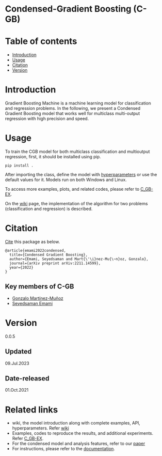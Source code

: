 # Condensed-Gradient Boosting (C-GB)


# Table of contents

* [Introduction](#Introduction)
* [Usage](#Usage)
* [Citation](#Citation)
* [Version](#Version)

# Introduction

Gradient Boosting Machine is a machine learning model for classification and regression problems. In the following, we present a Condensed Gradient Boosting model that works well for multiclass multi-output regression with high precision and speed.


# Usage

To train the CGB model for both multiclass classification and multioutput regression, first, it should be installed using pip.

`pip install .`

After importing the class, define the model with [hyperparameters](https://github.com/samanemami/C-GB/blob/main/docs/parameters.rst) or use the default values for it.
Models run on both Windows and Linux.

To access more examples, plots, and related codes, please refer to [C_GB-EX](https://github.com/samanemami/C_GB-EX).

On the [wiki](https://github.com/GAA-UAM/C-GB/wiki) page, the implementation of the algorithm for two problems (classification and regression) is described.

# Citation

[Cite](CITATION.cff) this package as below.

```log
@article{emami2022condensed,
  title={Condensed Gradient Boosting},
  author={Emami, Seyedsaman and Mart{\'\i}nez-Mu{\~n}oz, Gonzalo},
  journal={arXiv preprint arXiv:2211.14599},
  year={2022}
}
```

## Key members of C-GB

* [Gonzalo Martínez-Muñoz](https://github.com/gmarmu)
* [Seyedsaman Emami](https://github.com/samanemami)

# Version

0.0.5

## Updated

09.Jul.2023

## Date-released

01.Oct.2021

# Related links
* wiki, the model introduction along with complete examples, API, hyperparameters. Refer [wiki](https://github.com/GAA-UAM/C-GB/wiki)
* Examples, codes to reproduce the results, and additional experiments. Refer [C_GB-EX](https://github.com/samanemami/C_GB-EX).
* For the condensed model and analysis features, refer to our [paper](https://arxiv.org/abs/2211.14599)
* For instructions, please refer to the [documentation](https://github.com/samanemami/C-GB/tree/main/docs).
